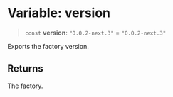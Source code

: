 # Variable: version

> `const` **version**: `"0.0.2-next.3"` = `"0.0.2-next.3"`

Exports the factory version.

## Returns

The factory.
